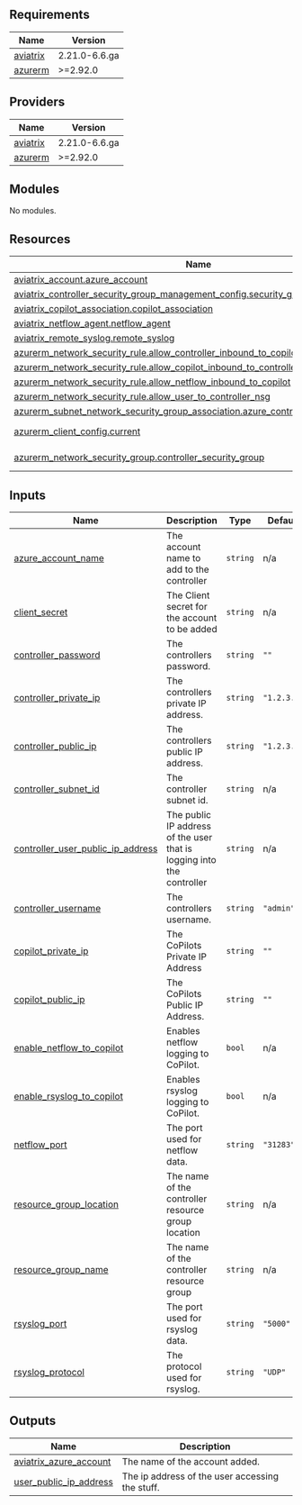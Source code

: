 <!-- BEGIN_TF_DOCS -->
## Requirements

| Name | Version |
|------|---------|
| <a name="requirement_aviatrix"></a> [aviatrix](#requirement\_aviatrix) | 2.21.0-6.6.ga |
| <a name="requirement_azurerm"></a> [azurerm](#requirement\_azurerm) | >=2.92.0 |

## Providers

| Name | Version |
|------|---------|
| <a name="provider_aviatrix"></a> [aviatrix](#provider\_aviatrix) | 2.21.0-6.6.ga |
| <a name="provider_azurerm"></a> [azurerm](#provider\_azurerm) | >=2.92.0 |

## Modules

No modules.

## Resources

| Name | Type |
|------|------|
| [aviatrix_account.azure_account](https://registry.terraform.io/providers/AviatrixSystems/aviatrix/2.21.0-6.6.ga/docs/resources/account) | resource |
| [aviatrix_controller_security_group_management_config.security_group_management](https://registry.terraform.io/providers/AviatrixSystems/aviatrix/2.21.0-6.6.ga/docs/resources/controller_security_group_management_config) | resource |
| [aviatrix_copilot_association.copilot_association](https://registry.terraform.io/providers/AviatrixSystems/aviatrix/2.21.0-6.6.ga/docs/resources/copilot_association) | resource |
| [aviatrix_netflow_agent.netflow_agent](https://registry.terraform.io/providers/AviatrixSystems/aviatrix/2.21.0-6.6.ga/docs/resources/netflow_agent) | resource |
| [aviatrix_remote_syslog.remote_syslog](https://registry.terraform.io/providers/AviatrixSystems/aviatrix/2.21.0-6.6.ga/docs/resources/remote_syslog) | resource |
| [azurerm_network_security_rule.allow_controller_inbound_to_copilot](https://registry.terraform.io/providers/hashicorp/azurerm/latest/docs/resources/network_security_rule) | resource |
| [azurerm_network_security_rule.allow_copilot_inbound_to_controller](https://registry.terraform.io/providers/hashicorp/azurerm/latest/docs/resources/network_security_rule) | resource |
| [azurerm_network_security_rule.allow_netflow_inbound_to_copilot](https://registry.terraform.io/providers/hashicorp/azurerm/latest/docs/resources/network_security_rule) | resource |
| [azurerm_network_security_rule.allow_user_to_controller_nsg](https://registry.terraform.io/providers/hashicorp/azurerm/latest/docs/resources/network_security_rule) | resource |
| [azurerm_subnet_network_security_group_association.azure_controller_nsg_association](https://registry.terraform.io/providers/hashicorp/azurerm/latest/docs/resources/subnet_network_security_group_association) | resource |
| [azurerm_client_config.current](https://registry.terraform.io/providers/hashicorp/azurerm/latest/docs/data-sources/client_config) | data source |
| [azurerm_network_security_group.controller_security_group](https://registry.terraform.io/providers/hashicorp/azurerm/latest/docs/data-sources/network_security_group) | data source |

## Inputs

| Name | Description | Type | Default | Required |
|------|-------------|------|---------|:--------:|
| <a name="input_azure_account_name"></a> [azure\_account\_name](#input\_azure\_account\_name) | The account name to add to the controller | `string` | n/a | yes |
| <a name="input_client_secret"></a> [client\_secret](#input\_client\_secret) | The Client secret for the account to be added | `string` | n/a | yes |
| <a name="input_controller_password"></a> [controller\_password](#input\_controller\_password) | The controllers password. | `string` | `""` | no |
| <a name="input_controller_private_ip"></a> [controller\_private\_ip](#input\_controller\_private\_ip) | The controllers private IP address. | `string` | `"1.2.3.4"` | no |
| <a name="input_controller_public_ip"></a> [controller\_public\_ip](#input\_controller\_public\_ip) | The controllers public IP address. | `string` | `"1.2.3.4"` | no |
| <a name="input_controller_subnet_id"></a> [controller\_subnet\_id](#input\_controller\_subnet\_id) | The controller subnet id. | `string` | n/a | yes |
| <a name="input_controller_user_public_ip_address"></a> [controller\_user\_public\_ip\_address](#input\_controller\_user\_public\_ip\_address) | The public IP address of the user that is logging into the controller | `string` | n/a | yes |
| <a name="input_controller_username"></a> [controller\_username](#input\_controller\_username) | The controllers username. | `string` | `"admin"` | no |
| <a name="input_copilot_private_ip"></a> [copilot\_private\_ip](#input\_copilot\_private\_ip) | The CoPilots Private IP Address | `string` | `""` | no |
| <a name="input_copilot_public_ip"></a> [copilot\_public\_ip](#input\_copilot\_public\_ip) | The CoPilots Public IP Address. | `string` | `""` | no |
| <a name="input_enable_netflow_to_copilot"></a> [enable\_netflow\_to\_copilot](#input\_enable\_netflow\_to\_copilot) | Enables netflow logging to CoPilot. | `bool` | n/a | yes |
| <a name="input_enable_rsyslog_to_copilot"></a> [enable\_rsyslog\_to\_copilot](#input\_enable\_rsyslog\_to\_copilot) | Enables rsyslog logging to CoPilot. | `bool` | n/a | yes |
| <a name="input_netflow_port"></a> [netflow\_port](#input\_netflow\_port) | The port used for netflow data. | `string` | `"31283"` | no |
| <a name="input_resource_group_location"></a> [resource\_group\_location](#input\_resource\_group\_location) | The name of the controller resource group location | `string` | n/a | yes |
| <a name="input_resource_group_name"></a> [resource\_group\_name](#input\_resource\_group\_name) | The name of the controller resource group | `string` | n/a | yes |
| <a name="input_rsyslog_port"></a> [rsyslog\_port](#input\_rsyslog\_port) | The port used for rsyslog data. | `string` | `"5000"` | no |
| <a name="input_rsyslog_protocol"></a> [rsyslog\_protocol](#input\_rsyslog\_protocol) | The protocol used for rsyslog. | `string` | `"UDP"` | no |

## Outputs

| Name | Description |
|------|-------------|
| <a name="output_aviatrix_azure_account"></a> [aviatrix\_azure\_account](#output\_aviatrix\_azure\_account) | The name of the account added. |
| <a name="output_user_public_ip_address"></a> [user\_public\_ip\_address](#output\_user\_public\_ip\_address) | The ip address of the user accessing the stuff. |
<!-- END_TF_DOCS -->